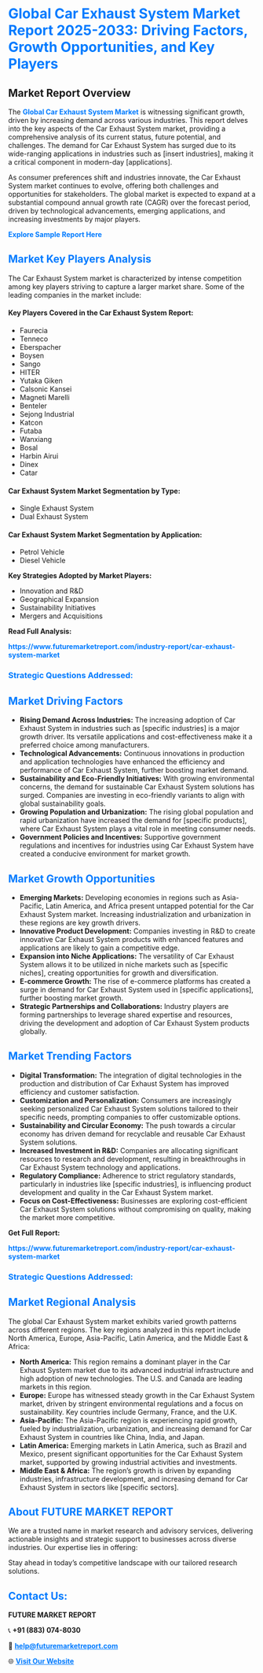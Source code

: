 <h1 style="color: #007BFF;">Global Car Exhaust System Market Report 2025-2033: Driving Factors, Growth Opportunities, and Key Players</h1>

<section id="overview">
<h2>Market Report Overview</h2>
<p>The <a href="https://www.futuremarketreport.com/industry-report/car-exhaust-system-market" style="color: #007BFF; text-decoration: none;"><strong>Global Car Exhaust System Market</strong></a> is witnessing significant growth, driven by increasing demand across various industries. This report delves into the key aspects of the Car Exhaust System market, providing a comprehensive analysis of its current status, future potential, and challenges. The demand for Car Exhaust System has surged due to its wide-ranging applications in industries such as [insert industries], making it a critical component in modern-day [applications].</p>
<p>As consumer preferences shift and industries innovate, the Car Exhaust System market continues to evolve, offering both challenges and opportunities for stakeholders. The global market is expected to expand at a substantial compound annual growth rate (CAGR) over the forecast period, driven by technological advancements, emerging applications, and increasing investments by major players.</p>
</section>

<section id="overview">
<p><a href="https://www.futuremarketreport.com/request-sample/reportId=41063" style="color: #007BFF; text-decoration: none;"><strong>Explore Sample Report Here</strong></a></p>
</section>

<section id="key-players">
<h2 style="color: #007BFF;">Market Key Players Analysis</h2>
<p>The Car Exhaust System market is characterized by intense competition among key players striving to capture a larger market share. Some of the leading companies in the market include:</p>
<h4>Key Players Covered in the Car Exhaust System Report:</h4>
<ul><li>Faurecia</li><li>Tenneco</li><li>Eberspacher</li><li>Boysen</li><li>Sango</li><li>HITER</li><li>Yutaka Giken</li><li>Calsonic Kansei</li><li>Magneti Marelli</li><li>Benteler</li><li>Sejong Industrial</li><li>Katcon</li><li>Futaba</li><li>Wanxiang</li><li>Bosal</li><li>Harbin Airui</li><li>Dinex</li><li>Catar</li></ul>
<h4>Car Exhaust System Market Segmentation by Type:</h4>
<ul><li>Single Exhaust System</li><li>Dual Exhaust System</li></ul>

<h4>Car Exhaust System Market Segmentation by Application:</h4>
<ul><li>Petrol Vehicle</li><li>Diesel Vehicle</li></ul>
<p><strong>Key Strategies Adopted by Market Players:</strong></p>
<ul>
<li>Innovation and R&D</li>
<li>Geographical Expansion</li>
<li>Sustainability Initiatives</li>
<li>Mergers and Acquisitions</li>
</ul>
</section>

<section>
<p><strong>Read Full Analysis: </strong></p><a href="https://www.futuremarketreport.com/industry-report/car-exhaust-system-market" style="color: #007BFF; text-decoration: none;"><strong>https://www.futuremarketreport.com/industry-report/car-exhaust-system-market</strong></a>
<h3 style="color: #007BFF;">Strategic Questions Addressed:</h3>
</section>

<section id="driving-factors">
<h2 style="color: #007BFF;">Market Driving Factors</h2>
<ul>
<li><strong>Rising Demand Across Industries:</strong> The increasing adoption of Car Exhaust System in industries such as [specific industries] is a major growth driver. Its versatile applications and cost-effectiveness make it a preferred choice among manufacturers.</li>
<li><strong>Technological Advancements:</strong> Continuous innovations in production and application technologies have enhanced the efficiency and performance of Car Exhaust System, further boosting market demand.</li>
<li><strong>Sustainability and Eco-Friendly Initiatives:</strong> With growing environmental concerns, the demand for sustainable Car Exhaust System solutions has surged. Companies are investing in eco-friendly variants to align with global sustainability goals.</li>
<li><strong>Growing Population and Urbanization:</strong> The rising global population and rapid urbanization have increased the demand for [specific products], where Car Exhaust System plays a vital role in meeting consumer needs.</li>
<li><strong>Government Policies and Incentives:</strong> Supportive government regulations and incentives for industries using Car Exhaust System have created a conducive environment for market growth.</li>
</ul>
</section>

<section id="growth-opportunities">
<h2 style="color: #007BFF;">Market Growth Opportunities</h2>
<ul>
<li><strong>Emerging Markets:</strong> Developing economies in regions such as Asia-Pacific, Latin America, and Africa present untapped potential for the Car Exhaust System market. Increasing industrialization and urbanization in these regions are key growth drivers.</li>
<li><strong>Innovative Product Development:</strong> Companies investing in R&D to create innovative Car Exhaust System products with enhanced features and applications are likely to gain a competitive edge.</li>
<li><strong>Expansion into Niche Applications:</strong> The versatility of Car Exhaust System allows it to be utilized in niche markets such as [specific niches], creating opportunities for growth and diversification.</li>
<li><strong>E-commerce Growth:</strong> The rise of e-commerce platforms has created a surge in demand for Car Exhaust System used in [specific applications], further boosting market growth.</li>
<li><strong>Strategic Partnerships and Collaborations:</strong> Industry players are forming partnerships to leverage shared expertise and resources, driving the development and adoption of Car Exhaust System products globally.</li>
</ul>
</section>

<section id="trending-factors">
<h2 style="color: #007BFF;">Market Trending Factors</h2>
<ul>
<li><strong>Digital Transformation:</strong> The integration of digital technologies in the production and distribution of Car Exhaust System has improved efficiency and customer satisfaction.</li>
<li><strong>Customization and Personalization:</strong> Consumers are increasingly seeking personalized Car Exhaust System solutions tailored to their specific needs, prompting companies to offer customizable options.</li>
<li><strong>Sustainability and Circular Economy:</strong> The push towards a circular economy has driven demand for recyclable and reusable Car Exhaust System solutions.</li>
<li><strong>Increased Investment in R&D:</strong> Companies are allocating significant resources to research and development, resulting in breakthroughs in Car Exhaust System technology and applications.</li>
<li><strong>Regulatory Compliance:</strong> Adherence to strict regulatory standards, particularly in industries like [specific industries], is influencing product development and quality in the Car Exhaust System market.</li>
<li><strong>Focus on Cost-Effectiveness:</strong> Businesses are exploring cost-efficient Car Exhaust System solutions without compromising on quality, making the market more competitive.</li>
</ul>
</section>

<section>
<p><strong>Get Full Report: </strong></p><a href="https://www.futuremarketreport.com/industry-report/car-exhaust-system-market" style="color: #007BFF; text-decoration: none;"><strong>https://www.futuremarketreport.com/industry-report/car-exhaust-system-market</strong></a>
<h3 style="color: #007BFF;">Strategic Questions Addressed:</h3>
</section>


<section id="regional-analysis">
<h2 style="color: #007BFF;">Market Regional Analysis</h2>
<p>The global Car Exhaust System market exhibits varied growth patterns across different regions. The key regions analyzed in this report include North America, Europe, Asia-Pacific, Latin America, and the Middle East & Africa:</p>
<ul>
<li><strong>North America:</strong> This region remains a dominant player in the Car Exhaust System market due to its advanced industrial infrastructure and high adoption of new technologies. The U.S. and Canada are leading markets in this region.</li>
<li><strong>Europe:</strong> Europe has witnessed steady growth in the Car Exhaust System market, driven by stringent environmental regulations and a focus on sustainability. Key countries include Germany, France, and the U.K.</li>
<li><strong>Asia-Pacific:</strong> The Asia-Pacific region is experiencing rapid growth, fueled by industrialization, urbanization, and increasing demand for Car Exhaust System in countries like China, India, and Japan.</li>
<li><strong>Latin America:</strong> Emerging markets in Latin America, such as Brazil and Mexico, present significant opportunities for the Car Exhaust System market, supported by growing industrial activities and investments.</li>
<li><strong>Middle East & Africa:</strong> The region’s growth is driven by expanding industries, infrastructure development, and increasing demand for Car Exhaust System in sectors like [specific sectors].</li>
</ul>
</section>

<footer>
<h2 style="color: #007BFF;">About FUTURE MARKET REPORT</h2>
<p>We are a trusted name in market research and advisory services, delivering actionable insights and strategic support to businesses across diverse industries. Our expertise lies in offering:</p>

<p>Stay ahead in today’s competitive landscape with our tailored research solutions.</p>

<h2 style="color: #007BFF;">Contact Us:</h2>
<p><strong>FUTURE MARKET REPORT</strong></p>
<p>📞 <strong>+91 (883) 074-8030</strong></p>
<p>📧 <strong><a href="mailto:help@futuremarketreport.com" style="color: #007BFF;">help@futuremarketreport.com</a></strong></p>
<p>🌐 <strong><a href="https://www.futuremarketreport.com/" style="color: #007BFF;">Visit Our Website</a></strong></p>
</footer>